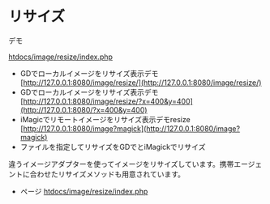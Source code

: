 # リサイズ

デモ

[htdocs/image/resize/index.php](/htdocs/image/resize/index.php)

 * GDでローカルイメージをリサイズ表示デモ [http://127.0.0.1:8080/image/resize/](http://127.0.0.1:8080/image/resize/)
 * GDでローカルイメージをリサイズ表示デモ [http://127.0.0.1:8080/image/resize/?x=400&y=400](http://127.0.0.1:8080/?x=400&y=400)
 * iMagicでリモートイメージをリサイズ表示デモresize [http://127.0.0.1:8080/image?magick](http://127.0.0.1:8080/image?magick)
 * ファイルを指定してリサイズをGDでとiMagickでリサイズ 
 
 違うイメージアダプターを使ってイメージをリサイズしています。携帯エージェントに合わせたリサイズメソッドも用意されています。

 * ページ [htdocs/image/resize/index.php](htdocs/image/resize/index.php)
